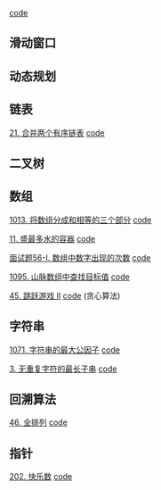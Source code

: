 []() [code](./code/.py)

## 滑动窗口

## 动态规划

## 链表

[21. 合并两个有序链表](https://leetcode-cn.com/problems/merge-two-sorted-lists/) [code](./code/21.py)

## 二叉树

## 数组

[1013. 将数组分成和相等的三个部分](https://leetcode-cn.com/problems/partition-array-into-three-parts-with-equal-sum/) [code](./code/1013.py)

[11. 盛最多水的容器](https://leetcode-cn.com/problems/container-with-most-water/) [code](./code/11.py)

[面试题56-I. 数组中数字出现的次数](https://leetcode-cn.com/problems/shu-zu-zhong-shu-zi-chu-xian-de-ci-shu-lcof/) [code](./code/面试题56-I.py)

[1095. 山脉数组中查找目标值](https://leetcode-cn.com/problems/find-in-mountain-array/) [code](./code/1095.py)

[45. 跳跃游戏 II](https://leetcode-cn.com/problems/jump-game-ii/) [code](./code/45.py) (贪心算法)

## 字符串

[1071. 字符串的最大公因子](https://leetcode-cn.com/problems/greatest-common-divisor-of-strings/) [code](./code/1071.py)

[3. 无重复字符的最长子串](https://leetcode-cn.com/problems/longest-substring-without-repeating-characters/) [code](./code/3.py)

## 回溯算法

[46. 全排列](https://leetcode-cn.com/problems/permutations/) [code](./code/46.py)

## 指针

[202. 快乐数](https://leetcode-cn.com/problems/happy-number/) [code](./code/202.py)